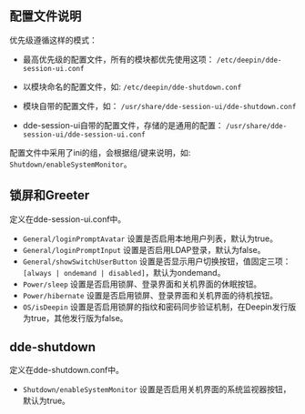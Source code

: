 ## 配置文件说明

优先级遵循这样的模式：

* 最高优先级的配置文件，所有的模块都优先使用这项： `/etc/deepin/dde-session-ui.conf`

* 以模块命名的配置文件，如: `/etc/deepin/dde-shutdown.conf`

* 模块自带的配置文件，如： `/usr/share/dde-session-ui/dde-shutdown.conf`

* dde-session-ui自带的配置文件，存储的是通用的配置： `/usr/share/dde-session-ui/dde-session-ui.conf`

配置文件中采用了ini的组，会根据组/键来说明，如: `Shutdown/enableSystemMonitor`。

## 锁屏和Greeter
定义在dde-session-ui.conf中。

* `General/loginPromptAvatar` 设置是否启用本地用户列表，默认为true。
* `General/loginPromptInput` 设置是否启用LDAP登录，默认为false。
* `General/showSwitchUserButton` 设置是否显示用户切换按钮，值固定三项： `[always | ondemand | disabled]`，默认为ondemand。
* `Power/sleep` 设置是否启用锁屏、登录界面和关机界面的休眠按钮。
* `Power/hibernate` 设置是否启用锁屏、登录界面和关机界面的待机按钮。
* `OS/isDeepin` 设置是否启用锁屏的指纹和密码同步验证机制，在Deepin发行版为true，其他发行版为false。

## dde-shutdown
定义在dde-shutdown.conf中。
* `Shutdown/enableSystemMonitor` 设置是否启用关机界面的系统监视器按钮，默认为true。
